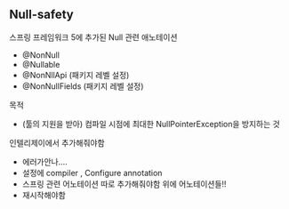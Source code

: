 ## Null-safety
스프링 프레임워크 5에 추가된 Null 관련 애노테이션
- @NonNull
- @Nullable
- @NonNllApi (패키지 레벨 설정)
- @NonNullFields (패키지 레벨 설정)

목적
- (툴의 지원을 받아) 컴파일 시점에 최대한 NullPointerException을 방지하는 것

인텔리제이에서 추가해줘야함
- 에러가안나....
- 설정에 compiler , Configure annotation
- 스프링 관련 어노테이션 따로 추가해줘야함 위에 어노테이션들!!
- 재시작해야함

